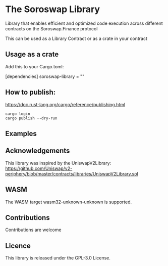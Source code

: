 # The Soroswap Library
Library that enables efficient and optimized code execution across different contracts on the Soroswap.Finance protocol

This can be used as a Library Contract or as a crate in your contract

## Usage as a crate

Add this to your Cargo.toml:

[dependencies]
soroswap-library = "<desired version>"

## How to publish:
https://doc.rust-lang.org/cargo/reference/publishing.html

```
cargo login
cargo publish --dry-run
```

## Examples

## Acknowledgements

This library was inspired by the UniswapV2Library: 
https://github.com/Uniswap/v2-periphery/blob/master/contracts/libraries/UniswapV2Library.sol

## WASM

The WASM target wasm32-unknown-unknown is supported.

## Contributions

Contributions are welcome

## Licence
This library is released under the GPL-3.0   License.